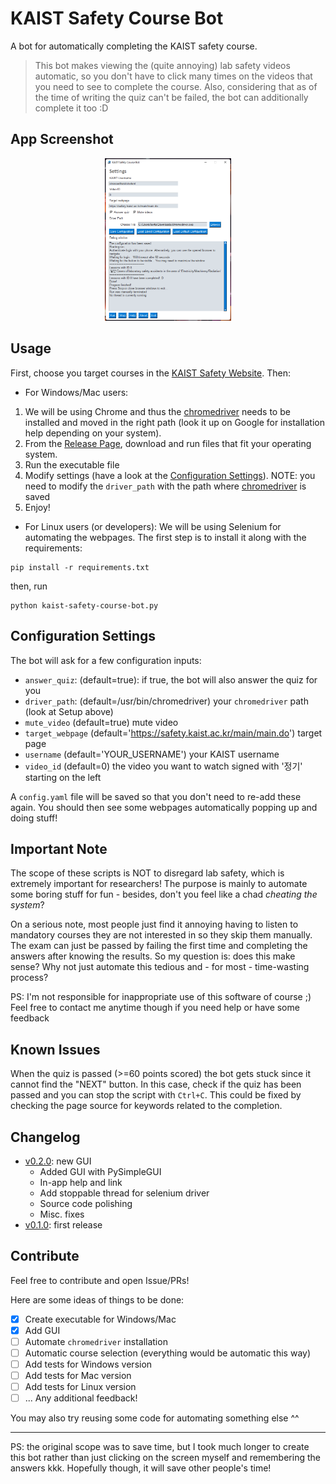 # KAIST Safety Course Bot

A bot for automatically completing the KAIST safety course.

> This bot makes viewing the (quite annoying) lab safety videos automatic, so you don't have to click many times on the videos that you need to see to complete the course. Also, considering that as of the time of writing the quiz can't be failed, the bot can additionally complete it too :D

## App Screenshot

<p align="center">
  <img src="assets/app-screenshot.png" width = 40% alt="Image">
</p>

## Usage
First, choose you target courses in the [KAIST Safety Website](https://safety.kaist.ac.kr/main/main.do). Then:

- For Windows/Mac users:

1. We will be using Chrome and thus the [chromedriver](https://chromedriver.chromium.org/downloads) needs to be installed and moved in the right path (look it up on Google for installation help depending on your system).
3. From the [Release Page](https://github.com/fedebotu/kaist-safety-course-bot/releases/tag/v0.2.0), download and run files that fit your operating system.
4. Run the executable file
5. Modify settings (have a look at the [Configuration Settings](#configuration-settings)). NOTE: you need to modify the `driver_path` with the path where [chromedriver](https://chromedriver.chromium.org/downloads) is saved
6. Enjoy! 

- For Linux users (or developers):
We will be using Selenium for automating the webpages. The first step is to install it along with the requirements:
```shell
pip install -r requirements.txt
```
then, run

```shell
python kaist-safety-course-bot.py
```

## Configuration Settings
The bot will ask for a few configuration inputs:
- `answer_quiz`: (default=true): if true, the bot will also answer the quiz for you
- `driver_path`: (default=/usr/bin/chromedriver) your `chromedriver` path (look at Setup above)
- `mute_video` (default=true) mute video
- `target_webpage` (default='https://safety.kaist.ac.kr/main/main.do') target page
- `username` (default='YOUR_USERNAME') your KAIST username
- `video_id` (default=0) the video you want to watch signed with '정기' starting on the left

A `config.yaml` file will be saved so that you don't need to re-add these again.
You should then see some webpages automatically popping up and doing stuff!


## Important Note
The scope of these scripts is NOT to disregard lab safety, which is extremely important for researchers! The purpose is mainly to automate some boring stuff for fun - besides, don't you feel like a chad _cheating the system_?  

On a serious note, most people just find it annoying having to listen to mandatory courses they are not interested in so they skip them manually. The exam can just be passed by failing the first time and completing the answers after knowing the results.  So my question is: does this make sense? Why not just automate this tedious and - for most - time-wasting process?

PS: I'm not responsible for inappropriate use of this software of course ;) Feel free to contact me anytime though if you need help or have some feedback

## Known Issues
When the quiz is passed (>=60 points scored) the bot gets stuck since it cannot find the "NEXT" button. In this case, check if the quiz has been passed and you can stop the script with `Ctrl+C`. This could be fixed by checking the page source for keywords related to the completion.


## Changelog
- [v0.2.0](https://github.com/fedebotu/kaist-safety-course-bot/releases/tag/v0.2.0): new GUI
  - Added GUI with PySimpleGUI
  - In-app help and link
  - Add stoppable thread for selenium driver
  - Source code polishing
  - Misc. fixes
- [v0.1.0](https://github.com/fedebotu/kaist-safety-course-bot/releases/tag/v0.1.0): first release


## Contribute

Feel free to contribute and open Issue/PRs! 

Here are some ideas of things to be done:

- [x] Create executable for Windows/Mac
- [x] Add GUI
- [ ] Automate `chromedriver` installation
- [ ] Automatic course selection (everything would be automatic this way)
- [ ] Add tests for Windows version
- [ ] Add tests for Mac version
- [ ] Add tests for Linux version
- [ ] ... Any additional feedback!

You may also try reusing some code for automating something else ^^


---

PS: the original scope was to save time, but I took much longer to create this bot rather than just clicking on the screen myself and remembering the answers kkk. Hopefully though, it will save other people's time!

